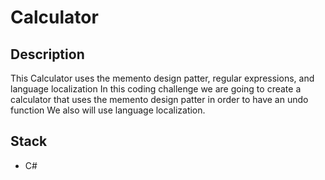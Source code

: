 # Calculator

## Description
This Calculator uses the memento design patter, regular expressions, and language localization
In this coding challenge we are going to create a calculator that uses the memento design patter in order to have an undo function
We also will use language localization. 

## Stack
- C# 